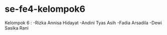 # se-fe4-kelompok6
Kelompok 6 :
-Rizka Annisa Hidayat
-Andini Tyas Asih
-Fadia Arsadila
-Dewi Sasika Rani
